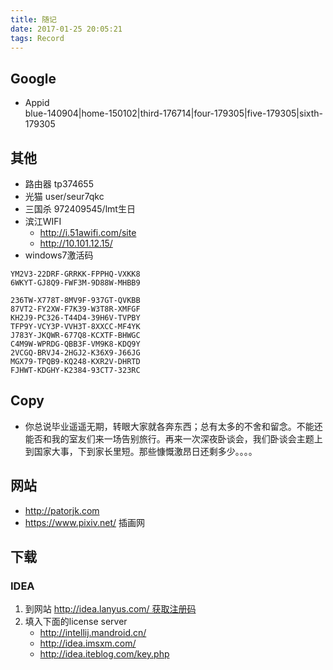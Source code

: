 ```yaml
---
title: 随记
date: 2017-01-25 20:05:21
tags: Record
---
```


## Google
- Appid  
    blue-140904|home-150102|third-176714|four-179305|five-179305|sixth-179305

## 其他
- 路由器 tp374655
- 光猫 user/seur7qkc
- 三国杀 972409545/lmt生日
- 滨江WIFI
    + http://i.51awifi.com/site
    + http://10.101.12.15/
- windows7激活码
```
YM2V3-22DRF-GRRKK-FPPHQ-VXKK8
6WKYT-GJ8Q9-FWF3M-9D88W-MHBB9

236TW-X778T-8MV9F-937GT-QVKBB
87VT2-FY2XW-F7K39-W3T8R-XMFGF
KH2J9-PC326-T44D4-39H6V-TVPBY
TFP9Y-VCY3P-VVH3T-8XXCC-MF4YK
J783Y-JKQWR-677Q8-KCXTF-BHWGC
C4M9W-WPRDG-QBB3F-VM9K8-KDQ9Y
2VCGQ-BRVJ4-2HGJ2-K36X9-J66JG
MGX79-TPQB9-KQ248-KXR2V-DHRTD
FJHWT-KDGHY-K2384-93CT7-323RC
```


## Copy
- 你总说毕业遥遥无期，转眼大家就各奔东西；总有太多的不舍和留念。不能还能否和我的室友们来一场告别旅行。再来一次深夜卧谈会，我们卧谈会主题上到国家大事，下到家长里短。那些慷慨激昂日还剩多少。。。。


## 网站
- http://patorjk.com
- https://www.pixiv.net/ 插画网


## 下载

### IDEA
1. 到网站 http://idea.lanyus.com/ 获取注册码  
2. 填入下面的license server
    - http://intellij.mandroid.cn/
    - http://idea.imsxm.com/
    - http://idea.iteblog.com/key.php
